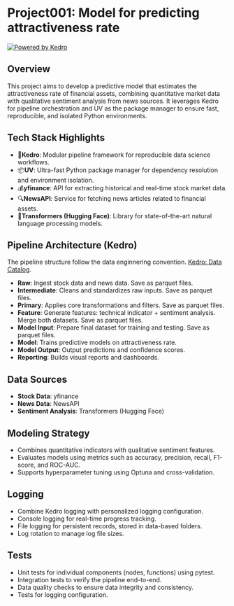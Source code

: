 # Project001: Model for predicting attractiveness rate

[![Powered by Kedro](https://img.shields.io/badge/powered_by-kedro-ffc900?logo=kedro)](https://kedro.org)

## Overview
This project aims to develop a predictive model that estimates the attractiveness rate of financial assets, combining quantitative market data with qualitative sentiment analysis from news sources. It leverages Kedro for pipeline orchestration and UV as the package manager to ensure fast, reproducible, and isolated Python environments.

## Tech Stack Highlights
- 🔁**Kedro**: Modular pipeline framework for reproducible data science workflows.
- 📦**UV**: Ultra-fast Python package manager for dependency resolution and environment isolation.
- 💰**yfinance**: API for extracting historical and real-time stock market data.
- 🔍**NewsAPI**: Service for fetching news articles related to financial assets.
- 🧠**Transformers (Hugging Face)**: Library for state-of-the-art natural language processing models.

## Pipeline Architecture (Kedro)
The pipeline structure follow the data enginnering convention. <a href="https://docs.kedro.org/en/1.0.0/getting-started/faq/#data-catalog">Kedro: Data Catalog</a>.
- **Raw**: Ingest stock data and news data. Save as parquet files.
- **Intermediate**: Cleans and standardizes raw inputs. Save as parquet files.
- **Primary**: Applies core transformations and filters. Save as parquet files.
- **Feature**: Generate features: technical indicator + sentiment analysis. Merge both datasets. Save as parquet files.
- **Model Input**: Prepare final dataset for training and testing. Save as parquet files.
- **Model**: Trains predictive models on attractiveness rate.
- **Model Output**: Output predictions and confidence scores.
- **Reporting**: Builds visual reports and dashboards.

## Data Sources
- **Stock Data**: yfinance
- **News Data**: NewsAPI
- **Sentiment Analysis**: Transformers (Hugging Face)

## Modeling Strategy
- Combines quantitative indicators with qualitative sentiment features.
- Evaluates models using metrics such as accuracy, precision, recall, F1-score, and ROC-AUC.
- Supports hyperparameter tuning using Optuna and cross-validation.

## Logging
- Combine Kedro logging with personalized logging configuration.
- Console logging for real-time progress tracking.
- File logging for persistent records, stored in data-based folders.
- Log rotation to manage log file sizes.

## Tests
- Unit tests for individual components (nodes, functions) using pytest.
- Integration tests to verify the pipeline end-to-end.
- Data quality checks to ensure data integrity and consistency.
- Tests for logging configuration.